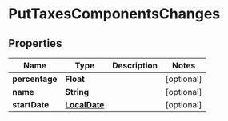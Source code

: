 # PutTaxesComponentsChanges

## Properties
Name | Type | Description | Notes
------------ | ------------- | ------------- | -------------
**percentage** | **Float** |  |  [optional]
**name** | **String** |  |  [optional]
**startDate** | [**LocalDate**](LocalDate.md) |  |  [optional]
